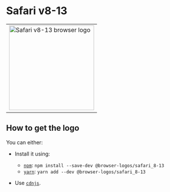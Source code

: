 Safari v8-13
============

<!-- markdownlint-disable line-length no-inline-html -->
<table>
    <tr height=240>
        <td>
            <a href="https://github.com/alrra/browser-logos/tree/a62f723a7cc333e25d33b869ec99c94d4a345fde/src/archive/safari_8-13">
                <img width=230 src="https://raw.githubusercontent.com/alrra/browser-logos/a62f723a7cc333e25d33b869ec99c94d4a345fde/src/archive/safari_8-13/safari_8-13_512x512.png" alt="Safari v8-13 browser logo">
            </a>
        </td>
    </tr>
</table>
<!-- markdownlint-enable line-length no-inline-html -->

How to get the logo
-------------------

You can either:

* Install it using:

  * [`npm`][npm]: `npm install --save-dev @browser-logos/safari_8-13`
  * [`yarn`][yarn]: `yarn add --dev @browser-logos/safari_8-13`

* Use [`cdnjs`][cdnjs].

<!-- Link labels: -->

[cdnjs]: https://cdnjs.com/libraries/browser-logos
[npm]: https://www.npmjs.com/
[yarn]: https://yarnpkg.com/
